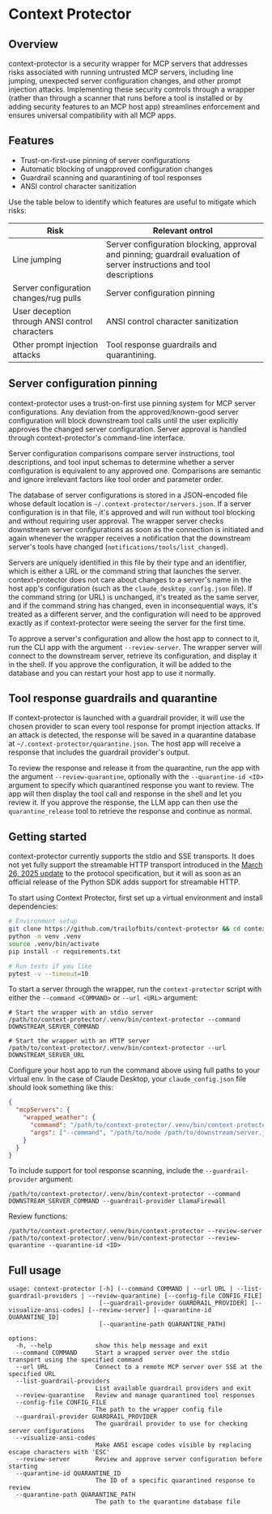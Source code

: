 # Context Protector

## Overview

context-protector is a security wrapper for MCP servers that addresses risks associated with running untrusted MCP servers, including line jumping, unexpected server configuration changes, and other prompt injection attacks. Implementing these security controls through a wrapper (rather than through a scanner that runs before a tool is installed or by adding security features to an MCP host app) streamlines enforcement and ensures universal compatibility with all MCP apps.

## Features

- Trust-on-first-use pinning of server configurations
- Automatic blocking of unapproved configuration changes
- Guardrail scanning and quarantining of tool responses
- ANSI control character sanitization

Use the table below to identify which features are useful to mitigate which risks:


| Risk    | Relevant ontrol |
| -------- | ------- |
| Line jumping  | Server configuration blocking, approval and pinning; guardrail evaluation of server instructions and tool descriptions    |
| Server configuration changes/rug pulls | Server configuration pinning     |
| User deception through ANSI control characters    | ANSI control character sanitization    |
| Other prompt injection attacks  | Tool response guardrails and quarantining. |



## Server configuration pinning

context-protector uses a trust-on-first use pinning system for MCP server configurations. Any deviation from the approved/known-good server configuration will block downstream tool calls until the user explicitly approves the changed server configuration. Server approval is handled through context-protector's command-line interface.
 
Server configuration comparisons compare server instructions, tool descriptions, and tool input schemas to determine whether a server configuration is equivalent to any approved one. Comparisons are semantic and ignore irrelevant factors like tool order and parameter order.

The database of server configurations is stored in a JSON-encoded file whose default location is `~/.context-protector/servers.json`. If a server configuration is in that file, it's approved and will run without tool blocking and without requiring user approval. The wrapper server checks downstream server configurations as soon as the connection is initiated and again whenever the wrapper receives a notification that the downstream server's tools have changed (`notifications/tools/list_changed`).

Servers are uniquely identified in this file by their type and an identifier, which is either a URL or the command string that launches the server. context-protector does not care about changes to a server's name in the host app's configuration (such as the `claude_desktop_config.json` file). If the command string (or URL) is unchanged, it's treated as the same server, and if the command string has changed, even in inconsequential ways, it's treated as a different server, and the configuration will need to be approved exactly as if context-protector were seeing the server for the first time.

To approve a server's configuration and allow the host app to connect to it, run the CLI app with the argument `--review-server`. The wrapper server will connect to the downstream server, retrieve its configuration, and display it in the shell. If you approve the configuration, it will be added to the database and you can restart your host app to use it normally.

## Tool response guardrails and quarantine

If context-protector is launched with a guardrail provider, it will use the chosen provider to scan every tool response for prompt injection attacks. If an attack is detected, the response will be saved in a quarantine database at `~/.context-protector/quarantine.json`. The host app will receive a response that includes the guardrail provider's output.

To review the response and release it from the quarantine, run the app with the argument `--review-quarantine`, optionally with the `--quarantine-id <ID>` argument to specify which quarantined response you want to review. The app will then display the tool call and response in the shell and let you review it. If you approve the response, the LLM app can then use the `quarantine_release` tool to retrieve the response and continue as normal.

## Getting started

context-protector currently supports the stdio and SSE transports. It does not yet fully support the streamable HTTP transport introduced in the [March 26, 2025 update](https://modelcontextprotocol.io/specification/2025-03-26/basic/transports#streamable-http) to the protocol specification, but it will as soon as an official release of the Python SDK adds support for streamable HTTP.

To start using Context Protector, first set up a virtual environment and install dependencies:

```bash
# Environment setup
git clone https://github.com/trailofbits/context-protector && cd context-protector
python -m venv .venv
source .venv/bin/activate
pip install -r requirements.txt

# Run tests if you like
pytest -v --timeout=10
```

To start a server through the wrapper, run the `context-protector` script with either the `--command <COMMAND>` or `--url <URL>` argument:

```
# Start the wrapper with an stdio server
/path/to/context-protector/.venv/bin/context-protector --command DOWNSTREAM_SERVER_COMMAND

# Start the wrapper with an HTTP server
/path/to/context-protector/.venv/bin/context-protector --url DOWNSTREAM_SERVER_URL
```

Configure your host app to run the command above using full paths to your virtual env. In the case of Claude Desktop, your `claude_config.json` file should look something like this:

```json
{
  "mcpServers": {
    "wrapped_weather": {
      "command": "/path/to/context-protector/.venv/bin/context-protector",
      "args": ["--command", "/path/to/node /path/to/downstream/server.js"]
    }
  }
}
```

To include support for tool response scanning, include the `--guardrail-provider` argument:

```
/path/to/context-protector/.venv/bin/context-protector --command DOWNSTREAM_SERVER_COMMAND --guardrail-provider LlamaFirewall
```

Review functions:

```
/path/to/context-protector/.venv/bin/context-protector --review-server
/path/to/context-protector/.venv/bin/context-protector --review-quarantine --quarantine-id <ID>
```

## Full usage

```
usage: context-protector [-h] (--command COMMAND | --url URL | --list-guardrail-providers | --review-quarantine) [--config-file CONFIG_FILE]
                         [--guardrail-provider GUARDRAIL_PROVIDER] [--visualize-ansi-codes] [--review-server] [--quarantine-id QUARANTINE_ID]
                         [--quarantine-path QUARANTINE_PATH]

options:
  -h, --help            show this help message and exit
  --command COMMAND     Start a wrapped server over the stdio transport using the specified command
  --url URL             Connect to a remote MCP server over SSE at the specified URL
  --list-guardrail-providers
                        List available guardrail providers and exit
  --review-quarantine   Review and manage quarantined tool responses
  --config-file CONFIG_FILE
                        The path to the wrapper config file
  --guardrail-provider GUARDRAIL_PROVIDER
                        The guardrail provider to use for checking server configurations
  --visualize-ansi-codes
                        Make ANSI escape codes visible by replacing escape characters with 'ESC'
  --review-server       Review and approve server configuration before starting
  --quarantine-id QUARANTINE_ID
                        The ID of a specific quarantined response to review
  --quarantine-path QUARANTINE_PATH
                        The path to the quarantine database file
```